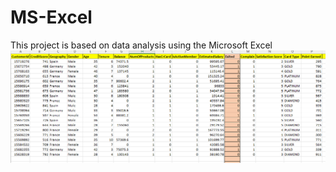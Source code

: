 # MS-Excel
This project is based on data analysis using the Microsoft Excel
![image](https://github.com/msarvesh2022/MS-Excel/blob/main/curn-101.png)
